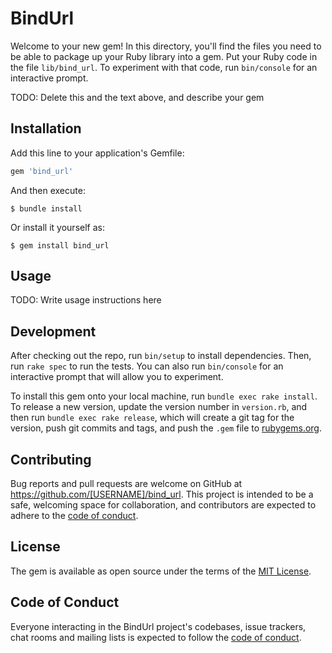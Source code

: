 # BindUrl

Welcome to your new gem! In this directory, you'll find the files you need to be able to package up your Ruby library into a gem. Put your Ruby code in the file `lib/bind_url`. To experiment with that code, run `bin/console` for an interactive prompt.

TODO: Delete this and the text above, and describe your gem

## Installation

Add this line to your application's Gemfile:

```ruby
gem 'bind_url'
```

And then execute:

    $ bundle install

Or install it yourself as:

    $ gem install bind_url

## Usage

TODO: Write usage instructions here

## Development

After checking out the repo, run `bin/setup` to install dependencies. Then, run `rake spec` to run the tests. You can also run `bin/console` for an interactive prompt that will allow you to experiment.

To install this gem onto your local machine, run `bundle exec rake install`. To release a new version, update the version number in `version.rb`, and then run `bundle exec rake release`, which will create a git tag for the version, push git commits and tags, and push the `.gem` file to [rubygems.org](https://rubygems.org).

## Contributing

Bug reports and pull requests are welcome on GitHub at https://github.com/[USERNAME]/bind_url. This project is intended to be a safe, welcoming space for collaboration, and contributors are expected to adhere to the [code of conduct](https://github.com/[USERNAME]/bind_url/blob/master/CODE_OF_CONDUCT.md).


## License

The gem is available as open source under the terms of the [MIT License](https://opensource.org/licenses/MIT).

## Code of Conduct

Everyone interacting in the BindUrl project's codebases, issue trackers, chat rooms and mailing lists is expected to follow the [code of conduct](https://github.com/[USERNAME]/bind_url/blob/master/CODE_OF_CONDUCT.md).
